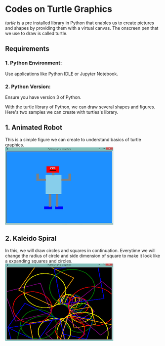 # Codes on Turtle Graphics

_turtle_ is a pre installed library in Python that enables us to create pictures and shapes by providing them with a virtual canvas. The onscreen pen that we use to draw
is called turtle.

## Requirements
### 1. Python Environment:
Use applications like Python IDLE or Jupyter Notebook.
### 2. Python Version:
Ensure you have version 3 of Python.

With the turtle library of Python, we can draw several shapes and figures. Here's two samples we can create with turtles's library.

## 1. Animated Robot
This is a simple figure we can create to understand basics of turtle graphics.  
<img src="Robot.png" width="350" height="250" />

## 2. Kaleido Spiral
In this, we will draw circles and squares in continuation. Everytime we will change the radius of circle and side dimension of square to make it look like a expanding squares and circles.  
<img src="Kaleido-spiral.png" width="350" height="250" />
